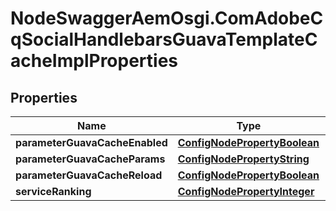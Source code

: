 # NodeSwaggerAemOsgi.ComAdobeCqSocialHandlebarsGuavaTemplateCacheImplProperties

## Properties
Name | Type | Description | Notes
------------ | ------------- | ------------- | -------------
**parameterGuavaCacheEnabled** | [**ConfigNodePropertyBoolean**](ConfigNodePropertyBoolean.md) |  | [optional] 
**parameterGuavaCacheParams** | [**ConfigNodePropertyString**](ConfigNodePropertyString.md) |  | [optional] 
**parameterGuavaCacheReload** | [**ConfigNodePropertyBoolean**](ConfigNodePropertyBoolean.md) |  | [optional] 
**serviceRanking** | [**ConfigNodePropertyInteger**](ConfigNodePropertyInteger.md) |  | [optional] 


